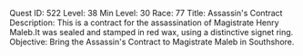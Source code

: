 Quest ID: 522
Level: 38
Min Level: 30
Race: 77
Title: Assassin's Contract
Description: This is a contract for the assassination of Magistrate Henry Maleb.It was sealed and stamped in red wax, using a distinctive signet ring.
Objective: Bring the Assassin's Contract to Magistrate Maleb in Southshore.
